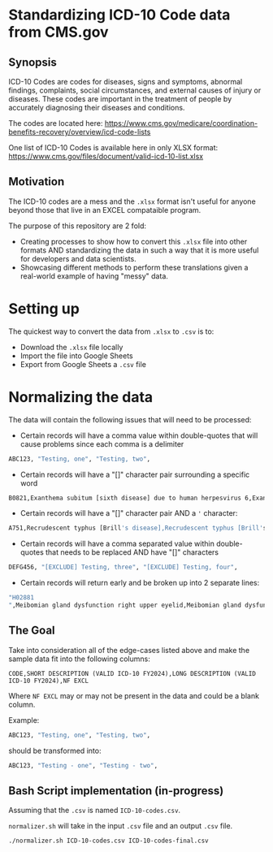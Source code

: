 # Standardizing ICD-10 Code data from CMS.gov

## Synopsis

ICD-10 Codes are codes for diseases, signs and symptoms, abnormal findings, complaints, social circumstances, and external causes of injury or diseases.
These codes are important in the treatment of people by accurately diagnosing their diseases and conditions.

The codes are located here: https://www.cms.gov/medicare/coordination-benefits-recovery/overview/icd-code-lists

One list of ICD-10 Codes is available here in only XLSX format: https://www.cms.gov/files/document/valid-icd-10-list.xlsx

## Motivation

The ICD-10 codes are a mess and the `.xlsx` format isn't useful for anyone beyond those that live in an EXCEL compataible program.

The purpose of this repository are 2 fold:

- Creating processes to show how to convert this `.xlsx` file into other formats AND standardizing the data in such a way that it is more useful for developers and data scientists.
- Showcasing different methods to perform these translations given a real-world example of having "messy" data.

# Setting up

The quickest way to convert the data from `.xlsx` to `.csv` is to:

- Download the `.xlsx` file locally
- Import the file into Google Sheets
- Export from Google Sheets a `.csv` file

# Normalizing the data

The data will contain the following issues that will need to be processed:

- Certain records will have a comma value within double-quotes that will cause problems since each comma is a delimiter

```bash
ABC123, "Testing, one", "Testing, two",
```

- Certain records will have a "[]" character pair surrounding a specific word

```bash
B0821,Exanthema subitum [sixth disease] due to human herpesvirus 6,Exanthema subitum [sixth disease] due to human herpesvirus 6,
```

- Certain records will have a "[]" character pair AND a `'` character:

```bash
A751,Recrudescent typhus [Brill's disease],Recrudescent typhus [Brill's disease],
```

- Certain records will have a comma separated value within double-quotes that needs to be replaced AND have "[]" characters

```bash
DEFG456, "[EXCLUDE] Testing, three", "[EXCLUDE] Testing, four",
```

- Certain records will return early and be broken up into 2 separate lines:

```bash
"H02881
",Meibomian gland dysfunction right upper eyelid,Meibomian gland dysfunction right upper eyelid,
```

## The Goal

Take into consideration all of the edge-cases listed above and make the sample data fit into the following columns:

```
CODE,SHORT DESCRIPTION (VALID ICD-10 FY2024),LONG DESCRIPTION (VALID ICD-10 FY2024),NF EXCL
```

Where `NF EXCL` may or may not be present in the data and could be a blank column.

Example:

```bash
ABC123, "Testing, one", "Testing, two",
```

should be transformed into:

```bash
ABC123, "Testing - one", "Testing - two",
```

## Bash Script implementation (in-progress)

Assuming that the `.csv` is named `ICD-10-codes.csv`.

`normalizer.sh` will take in the input `.csv` file and an output `.csv` file.

```bash
./normalizer.sh ICD-10-codes.csv ICD-10-codes-final.csv
```
